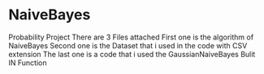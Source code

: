# NaiveBayes
Probability Project
There are 3 Files attached 
First one is the algorithm of NaiveBayes
Second one is the Dataset that i used in the code with CSV extension 
The last one is a code that i used the GaussianNaiveBayes Bulit IN Function
